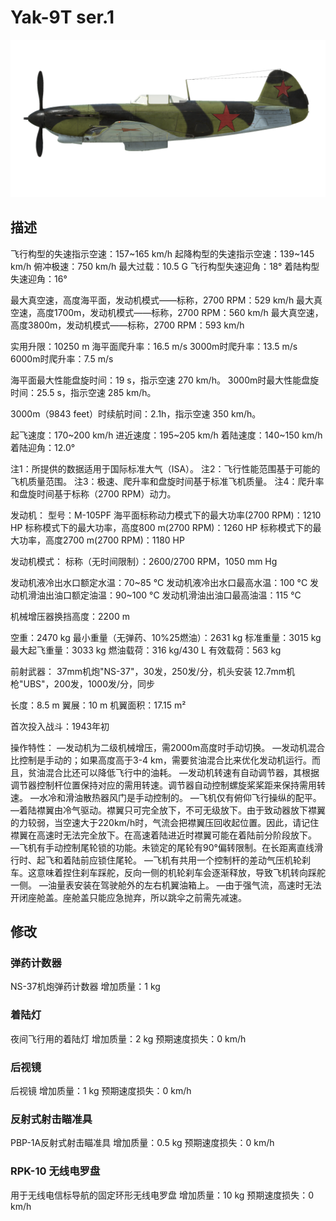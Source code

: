 # Yak-9T ser.1

![yak9ts1](../images/yak9ts1.png)

## 描述

飞行构型的失速指示空速：157~165 km/h
起降构型的失速指示空速：139~145 km/h
俯冲极速：750 km/h
最大过载：10.5 G
飞行构型失速迎角：18°
着陆构型失速迎角：16°

最大真空速，高度海平面，发动机模式——标称，2700 RPM：529 km/h
最大真空速，高度1700m，发动机模式——标称，2700 RPM：560 km/h
最大真空速，高度3800m，发动机模式——标称，2700 RPM：593 km/h

实用升限：10250 m
海平面爬升率：16.5 m/s
3000m时爬升率：13.5 m/s
6000m时爬升率：7.5 m/s

海平面最大性能盘旋时间：19 s，指示空速 270 km/h。
3000m时最大性能盘旋时间：25.5 s，指示空速 285 km/h。

3000m（9843 feet）时续航时间：2.1h，指示空速 350 km/h。

起飞速度：170~200 km/h
进近速度：195~205 km/h
着陆速度：140~150 km/h
着陆迎角：12.0°

注1：所提供的数据适用于国际标准大气（ISA）。
注2：飞行性能范围基于可能的飞机质量范围。
注3：极速、爬升率和盘旋时间基于标准飞机质量。
注4：爬升率和盘旋时间基于标称（2700 RPM）动力。

发动机：
型号：M-105PF
海平面标称动力模式下的最大功率(2700 RPM)：1210 HP
标称模式下的最大功率，高度800 m(2700 RPM)：1260 HP
标称模式下的最大功率，高度2700 m(2700 RPM)：1180 HP

发动机模式：
标称（无时间限制）：2600/2700 RPM，1050 mm Hg

发动机液冷出水口额定水温：70~85 °C
发动机液冷出水口最高水温：100 °C
发动机滑油出油口额定油温：90~100 °C
发动机滑油出油口最高油温：115 °C

机械增压器换挡高度：2200 m

空重：2470 kg
最小重量（无弹药、10%25燃油）：2631 kg
标准重量：3015 kg
最大起飞重量：3033 kg
燃油载荷：316 kg/430 L
有效载荷：563 kg

前射武器：
37mm机炮"NS-37"，30发，250发/分，机头安装
12.7mm机枪"UBS"，200发，1000发/分，同步


长度：8.5 m
翼展：10 m
机翼面积：17.15 m²

首次投入战斗：1943年初

操作特性：
—发动机为二级机械增压，需2000m高度时手动切换。
—发动机混合比控制是手动的；如果高度高于3-4 km，需要贫油混合比来优化发动机运行。而且，贫油混合比还可以降低飞行中的油耗。
—发动机转速有自动调节器，其根据调节器控制杆位置保持对应的需用转速。调节器自动控制螺旋桨桨距来保持需用转速。
—水冷和滑油散热器风门是手动控制的。
—飞机仅有俯仰飞行操纵的配平。
—着陆襟翼由冷气驱动。襟翼只可完全放下，不可无级放下。由于致动器放下襟翼的力较弱，当空速大于220km/h时，气流会把襟翼压回收起位置。因此，请记住襟翼在高速时无法完全放下。在高速着陆进近时襟翼可能在着陆前分阶段放下。
—飞机有手动控制尾轮锁的功能。未锁定的尾轮有90°偏转限制。在长距离直线滑行时、起飞和着陆前应锁住尾轮。
—飞机有共用一个控制杆的差动气压机轮刹车。这意味着捏住刹车踩舵，反向一侧的机轮刹车会逐渐释放，导致飞机转向踩舵一侧。
—油量表安装在驾驶舱外的左右机翼油箱上。
—由于强气流，高速时无法开闭座舱盖。座舱盖只能应急抛弃，所以跳伞之前需先减速。

## 修改


### 弹药计数器

NS-37机炮弹药计数器
增加质量：1 kg


### 着陆灯

夜间飞行用的着陆灯
增加质量：2 kg
预期速度损失：0 km/h

### 后视镜

后视镜
增加质量：1 kg
预期速度损失：0 km/h

### 反射式射击瞄准具

PBP-1A反射式射击瞄准具
增加质量：0.5 kg
预期速度损失：0 km/h

### RPK-10 无线电罗盘

用于无线电信标导航的固定环形无线电罗盘
增加质量：10 kg
预期速度损失：0 km/h